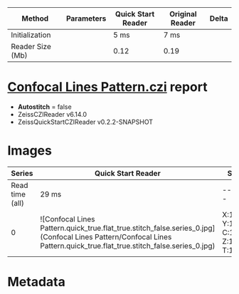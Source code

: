 |  Method            | Parameters       | Quick Start Reader | Original Reader | Delta  |
| -------------------|------------------|--------------------|-----------------|------- |
| Initialization     |                  |5 ms|7 ms|        |
| Reader Size (Mb)     |                  |0.12|0.19|        |
# [Confocal Lines Pattern.czi](https://zenodo.org/record/6848342/files/Confocal%20Lines%20Pattern.czi) report
 - **Autostitch** = false
 - ZeissCZIReader v6.14.0
 - ZeissQuickStartCZIReader v0.2.2-SNAPSHOT

# Images 

| Series            | Quick Start Reader | Size | Original Reader | Size | #Diffs |
|-------------------|--------------------|------|-----------------|------|--------|
| Read time (all)   |29 ms|------|49 ms|------|--------|
|0|![Confocal Lines Pattern.quick_true.flat_true.stitch_false.series_0.jpg](Confocal Lines Pattern/Confocal Lines Pattern.quick_true.flat_true.stitch_false.series_0.jpg)|X:1024<br>Y:1024<br>C:1<br>Z:1<br>T:1|![Confocal Lines Pattern.quick_false.flat_true.stitch_false.series_0.jpg](Confocal Lines Pattern/Confocal Lines Pattern.quick_false.flat_true.stitch_false.series_0.jpg)|X:1024<br>Y:1024<br>C:1<br>Z:1<br>T:1|0|

# Metadata

